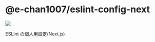 # @e-chan1007/eslint-config-next

[![](https://badge.fury.io/js/@e-chan1007%2Feslint-config-next.svg)](https://www.npmjs.com/package/@e-chan1007/eslint-config-next)

ESLint の個人用設定(Next.js)
